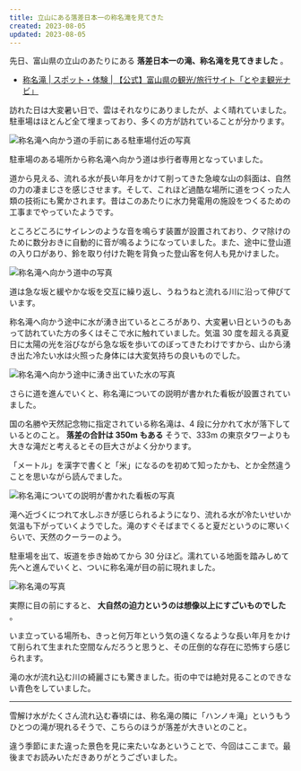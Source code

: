 ```yaml
---
title: 立山にある落差日本一の称名滝を見てきた
created: 2023-08-05
updated: 2023-08-05
---
```


先日、富山県の立山のあたりにある **落差日本一の滝、称名滝を見てきました** 。

- [称名滝 | スポット・体験 | 【公式】富山県の観光/旅行サイト「とやま観光ナビ」](https://www.info-toyama.com/attractions/31003)

訪れた日は大変暑い日で、雲はそれなりにありましたが、よく晴れていました。駐車場はほとんど全て埋まっており、多くの方が訪れていることが分かります。

![称名滝へ向かう道の手前にある駐車場付近の写真](a6e928cb-9b0d-4090-228b-a54115909200)

駐車場のある場所から称名滝へ向かう道は歩行者専用となっていました。

道から見える、流れる水が長い年月をかけて削ってきた急峻な山の斜面は、自然の力の凄まじさを感じさせます。そして、これほど過酷な場所に道をつくった人類の技術にも驚かされます。昔はこのあたりに水力発電用の施設をつくるための工事までやっていたようです。

ところどころにサイレンのような音を鳴らす装置が設置されており、クマ除けのために数分おきに自動的に音が鳴るようになっていました。また、途中に登山道の入り口があり、鈴を取り付けた鞄を背負った登山客を何人も見かけました。

![称名滝へ向かう道中の写真](541700ef-cd9b-463f-5fc3-d26611f79b00)

道は急な坂と緩やかな坂を交互に繰り返し、うねうねと流れる川に沿って伸びています。

称名滝へ向かう途中に水が湧き出ているところがあり、大変暑い日というのもあって訪れていた方の多くはそこで水に触れていました。気温 30 度を超える真夏日に太陽の光を浴びながら急な坂を歩いてのぼってきたわけですから、山から湧き出た冷たい水は火照った身体には大変気持ちの良いものでした。

![称名滝へ向かう途中に湧き出ていた水の写真](e8cf963f-153c-4d9e-3344-c99942202e00)

さらに道を進んでいくと、称名滝についての説明が書かれた看板が設置されていました。

国の名勝や天然記念物に指定されている称名滝は、4 段に分かれて水が落下しているとのこと。 **落差の合計は 350m もある** そうで、333m の東京タワーよりも大きな滝だと考えるとその巨大さがよく分かります。

「メートル」を漢字で書くと「米」になるのを初めて知ったかも、とか全然違うことを思いながら読んでました。

![称名滝についての説明が書かれた看板の写真](55875b98-cf34-4175-7e51-5f5b8e8c9500)

滝へ近づくにつれて水しぶきが感じられるようになり、流れる水が冷たいせいか気温も下がっていくようでした。滝のすぐそばまでくると夏だというのに寒いくらいで、天然のクーラーのよう。

駐車場を出て、坂道を歩き始めてから 30 分ほど。濡れている地面を踏みしめて先へと進んでいくと、ついに称名滝が目の前に現れました。

![称名滝の写真](63fc6838-f6c7-476d-393b-8ddacd245200)

実際に目の前にすると、 **大自然の迫力というのは想像以上にすごいものでした** 。

いま立っている場所も、きっと何万年という気の遠くなるような長い年月をかけて削られて生まれた空間なんだろうと思うと、その圧倒的な存在に恐怖すら感じられます。

滝の水が流れ込む川の綺麗さにも驚きました。街の中では絶対見ることのできない青色をしていました。

---

雪解け水がたくさん流れ込む春頃には、称名滝の隣に「ハンノキ滝」というもうひとつの滝が現れるそうで、こちらのほうが落差が大きいとのこと。

違う季節にまた違った景色を見に来たいなあということで、今回はここまで。最後までお読みいただきありがとうございました。
